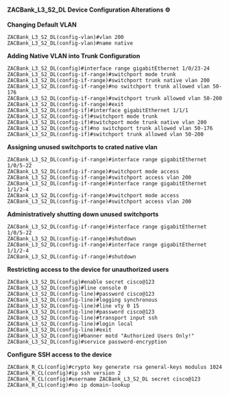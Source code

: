 #### ZACBank_L3_S2_DL Device Configuration Alterations ⚙️

**Changing Default VLAN**
```
ZACBank_L3_S2_DL(config-vlan)#vlan 200
ZACBank_L3_S2_DL(config-vlan)#name native
```

**Adding Native VLAN into Trunk Configuration**
```
ZACBank_L3_S2_DL(config)#interface range gigabitEthernet 1/0/23-24
ZACBank_L3_S2_DL(config-if-range)#switchport mode trunk
ZACBank_L3_S2_DL(config-if-range)#switchport trunk native vlan 200
ZACBank_L3_S2_DL(config-if-range)#no switchport trunk allowed vlan 50-176
ZACBank_L3_S2_DL(config-if-range)#switchport trunk allowed vlan 50-200
ZACBank_L3_S2_DL(config-if-range)#exit
ZACBank_L3_S2_DL(config-if)#interface gigabitEthernet 1/1/1
ZACBank_L3_S2_DL(config-if)#switchport mode trunk
ZACBank_L3_S2_DL(config-if)#switchport mode trunk native vlan 200
ZACBank_L3_S2_DL(config-if)#no switchport trunk allowed vlan 50-176
ZACBank_L3_S2_DL(config-if)#switchport trunk allowed vlan 50-200
```

**Assigning unused switchports to crated native vlan**
```
ZACBank_L3_S2_DL(config-if-range)#interface range gigabitEthernet 1/0/5-22
ZACBank_L3_S2_DL(config-if-range)#switchport mode access
ZACBank_L3_S2_DL(config-if-range)#switchport access vlan 200
ZACBank_L3_S2_DL(config-if-range)#interface range gigabitEthernet 1/1/2-4
ZACBank_L3_S2_DL(config-if-range)#switchport mode access
ZACBank_L3_S2_DL(config-if-range)#switchport access vlan 200
```

**Administratively shutting down unused switchports**
```
ZACBank_L3_S2_DL(config-if-range)#interface range gigabitEthernet 1/0/5-22
ZACBank_L3_S2_DL(config-if-range)#shutdown
ZACBank_L3_S2_DL(config-if-range)#interface range gigabitEthernet 1/1/2-4
ZACBank_L3_S2_DL(config-if-range)#shutdown
```

**Restricting access to the device for unauthorized users**
```
ZACBank_L3_S2_DL(config)#enable secret cisco@123
ZACBank_L3_S2_DL(config)#line console 0
ZACBank_L3_S2_DL(config-line)#password cisco@123
ZACBank_L3_S2_DL(config-line)#logging synchronous
ZACBank_L3_S2_DL(config-line)#line vty 0 15
ZACBank_L3_S2_DL(config-line)#password cisco@123
ZACBank_L3_S2_DL(config-line)#transport input ssh
ZACBank_L3_S2_DL(config-line)#login local
ZACBank_L3_S2_DL(config-line)#exit
ZACBank_L3_S2_DL(config)#banner motd "Authorized Users Only!"
ZACBank_L3_S2_DL(config)#service password-encryption
```

**Configure SSH access to the device**
```
ZACBank_R_CL(config)#crypto key generate rsa general-keys modulus 1024
ZACBank_R_CL(config)#ip ssh version 2
ZACBank_R_CL(config)#username ZACBank_L3_S2_DL secret cisco@123
ZACBank_R_CL(config)#no ip domain-lookup
```
